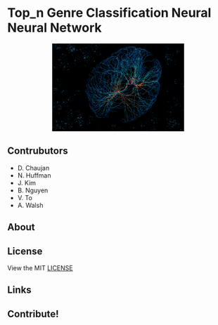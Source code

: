 
# Top_n Genre Classification Neural Neural Network 

<p align="center">
<img src="/MIT-Neural-Networks-SL.gif" alt="image" width="300" height="auto">
</p>

## Contrubutors
- D. Chaujan
- N. Huffman
- J. Kim
- B. Nguyen
- V. To
- A. Walsh

## About


## License

View the MIT [LICENSE](/LICENSE)

## Links


## Contribute!
